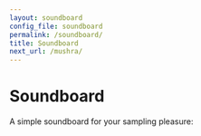 ```yaml
---
layout: soundboard
config_file: soundboard
permalink: /soundboard/
title: Soundboard
next_url: /mushra/
---
```

# Soundboard

A simple soundboard for your sampling pleasure:
